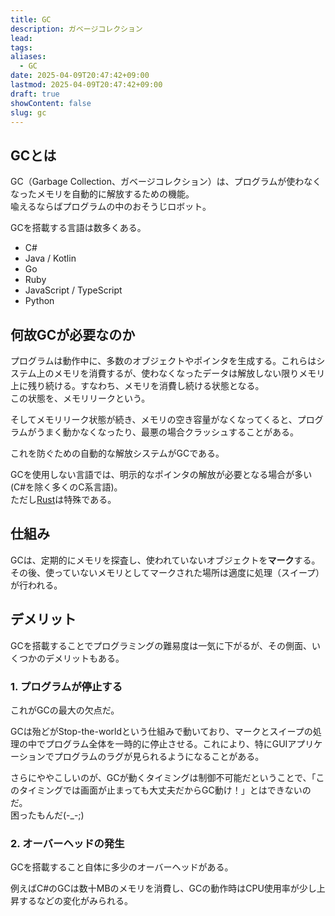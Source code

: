 ```yaml
---
title: GC
description: ガベージコレクション
lead: 
tags: 
aliases:
  - GC
date: 2025-04-09T20:47:42+09:00
lastmod: 2025-04-09T20:47:42+09:00
draft: true
showContent: false
slug: gc
---
```

## GCとは
GC（Garbage Collection、ガベージコレクション）は、プログラムが使わなくなったメモリを自動的に解放するための機能。  
喩えるならばプログラムの中のおそうじロボット。

GCを搭載する言語は数多くある。
- C#
- Java / Kotlin
- Go
- Ruby
- JavaScript / TypeScript
- Python
## 何故GCが必要なのか
プログラムは動作中に、多数のオブジェクトやポインタを生成する。これらはシステム上のメモリを消費するが、使わなくなったデータは解放しない限りメモリ上に残り続ける。すなわち、メモリを消費し続ける状態となる。  
この状態を、メモリリークという。

そしてメモリリーク状態が続き、メモリの空き容量がなくなってくると、プログラムがうまく動かなくなったり、最悪の場合クラッシュすることがある。

これを防ぐための自動的な解放システムがGCである。

GCを使用しない言語では、明示的なポインタの解放が必要となる場合が多い (C#を除く多くのC系言語)。  
ただし[Rust](programming/Rust/Rust.md)は特殊である。
## 仕組み
GCは、定期的にメモリを探査し、使われていないオブジェクトを**マーク**する。その後、使っていないメモリとしてマークされた場所は適度に処理（スイープ）が行われる。
## デメリット
GCを搭載することでプログラミングの難易度は一気に下がるが、その側面、いくつかのデメリットもある。
### 1. プログラムが停止する
これがGCの最大の欠点だ。

GCは殆どがStop-the-worldという仕組みで動いており、マークとスイープの処理の中でプログラム全体を一時的に停止させる。これにより、特にGUIアプリケーションでプログラムのラグが見られるようになることがある。

さらにややこしいのが、GCが動くタイミングは制御不可能だということで、「このタイミングでは画面が止まっても大丈夫だからGC動け！」とはできないのだ。  
困ったもんだ(-\_-;)
### 2. オーバーヘッドの発生
GCを搭載すること自体に多少のオーバーヘッドがある。

例えばC#のGCは数十MBのメモリを消費し、GCの動作時はCPU使用率が少し上昇するなどの変化がみられる。

